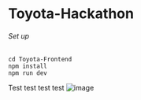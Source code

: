 # Toyota-Hackathon

###### Set up

```
cd Toyota-Frontend
npm install
npm run dev

```



Test test
test
test
![image](https://user-images.githubusercontent.com/125877341/224654448-598c7a47-d5da-4a35-a56a-3bd9c283e822.png)

